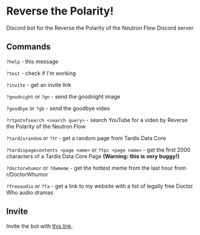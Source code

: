 # Reverse the Polarity!
 Discord bot for the Reverse the Polarity of the Neutron Flow Discord server


## Commands
`?help` - this message

`?test` - check if I'm working

`?invite` - get an invite link

`?goodnight` or `?gn` - send the goodnight image

`?goodbye` or `?gb` - send the goodbye video

`?rtpotnfsearch <search query>` - search YouTube for a video by Reverse the Polarity of the Neutron Flow

`?tardisrandom` or `?t`r - get a random page from Tardis Data Core

`?tardispagecontents <page name>` or `?tpc <page name>` - get the first 2000 characters of a Tardis Data Core Page **(Warning: this is very buggy!)**

`?doctorwhumor` or `?dwmeme` - get the hottest meme from the last hour from r/DoctorWhumor

`?freeaudio` or `?fa` - get a link to my website with a list of legally free Doctor Who audio dramas

## Invite
Invite the bot with [this link](https://discord.com/api/oauth2/authorize?client_id=866403823010840588&permissions=67628096&scope=bot).
